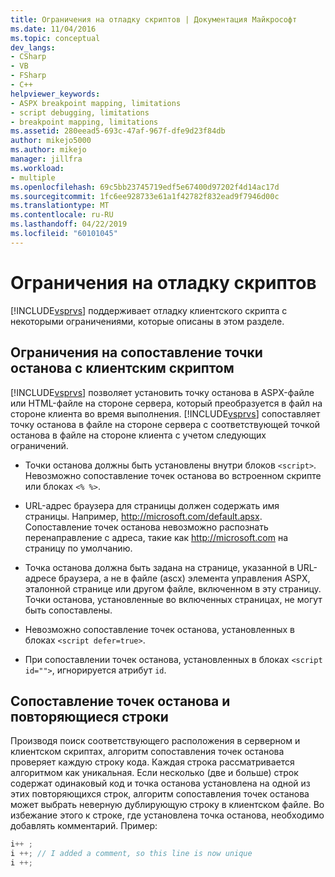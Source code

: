 ```yaml
---
title: Ограничения на отладку скриптов | Документация Майкрософт
ms.date: 11/04/2016
ms.topic: conceptual
dev_langs:
- CSharp
- VB
- FSharp
- C++
helpviewer_keywords:
- ASPX breakpoint mapping, limitations
- script debugging, limitations
- breakpoint mapping, limitations
ms.assetid: 280eead5-693c-47af-967f-dfe9d23f84db
author: mikejo5000
ms.author: mikejo
manager: jillfra
ms.workload:
- multiple
ms.openlocfilehash: 69c5bb23745719edf5e67400d97202f4d14ac17d
ms.sourcegitcommit: 1fc6ee928733e61a1f42782f832ead9f7946d00c
ms.translationtype: MT
ms.contentlocale: ru-RU
ms.lasthandoff: 04/22/2019
ms.locfileid: "60101045"
---
```

# <a name="limitations-on-script-debugging"></a>Ограничения на отладку скриптов
[!INCLUDE[vsprvs](../code-quality/includes/vsprvs_md.md)] поддерживает отладку клиентского скрипта с некоторыми ограничениями, которые описаны в этом разделе.

## <a name="limitations-on-breakpoint-mapping-with-client-side-script"></a>Ограничения на сопоставление точки останова с клиентским скриптом
 [!INCLUDE[vsprvs](../code-quality/includes/vsprvs_md.md)] позволяет установить точку останова в ASPX-файле или HTML-файле на стороне сервера, который преобразуется в файл на стороне клиента во время выполнения. [!INCLUDE[vsprvs](../code-quality/includes/vsprvs_md.md)] сопоставляет точку останова в файле на стороне сервера с соответствующей точкой останова в файле на стороне клиента с учетом следующих ограничений.

- Точки останова должны быть установлены внутри блоков `<script>`. Невозможно сопоставление точек останова во встроенном скрипте или блоках `<% %>`.

- URL-адрес браузера для страницы должен содержать имя страницы. Например, http://microsoft.com/default.apsx. Сопоставление точек останова невозможно распознать перенаправление с адреса, такие как http://microsoft.com на страницу по умолчанию.

- Точка останова должна быть задана на странице, указанной в URL-адресе браузера, а не в файле (ascx) элемента управления ASPX, эталонной странице или другом файле, включенном в эту страницу. Точки останова, установленные во включенных страницах, не могут быть сопоставлены.

- Невозможно сопоставление точек останова, установленных в блоках `<script defer=true>`.

- При сопоставлении точек останова, установленных в блоках `<script id="">`, игнорируется атрибут `id`.

## <a name="breakpoint-mapping-and-duplicate-lines"></a>Сопоставление точек останова и повторяющиеся строки
 Производя поиск соответствующего расположения в серверном и клиентском скриптах, алгоритм сопоставления точек останова проверяет каждую строку кода. Каждая строка рассматривается алгоритмом как уникальная. Если несколько (две и больше) строк содержат одинаковый код и точка останова установлена на одной из этих повторяющихся строк, алгоритм сопоставления точек останова может выбрать неверную дублирующую строку в клиентском файле. Во избежание этого к строке, где установлена точка останова, необходимо добавлять комментарий. Пример:

```csharp
i++ ;
i ++; // I added a comment, so this line is now unique
i ++;
```
